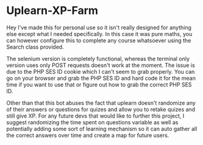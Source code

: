 # Uplearn-XP-Farm

Hey I've made this for personal use so it isn't really designed for anything else except what I needed specifically. In this case it was pure maths, you can however configure this to complete any course whatsoever using the Search class provided.

The selenium version is completely functional, whereas the terminal only version uses only POST requests doesn't work at the moment. The issue is due to the PHP SES ID cookie which I can't seem to grab properly. You can go on your browser and grab the PHP SES ID and hard code it for the mean  time if you want to use that or figure out how to grab the correct PHP SES ID.

Other than that this bot abuses the fact that uplearn doesn't randomize any of their answers or questions for quizes and allow you to retake quizes and still give XP. For any future devs that would like to further this project, I suggest randomizing the time spent on questions variable as well as potentially adding some sort of learning mechanism so it can auto gather all the correct answers over time and create a map for future users.

